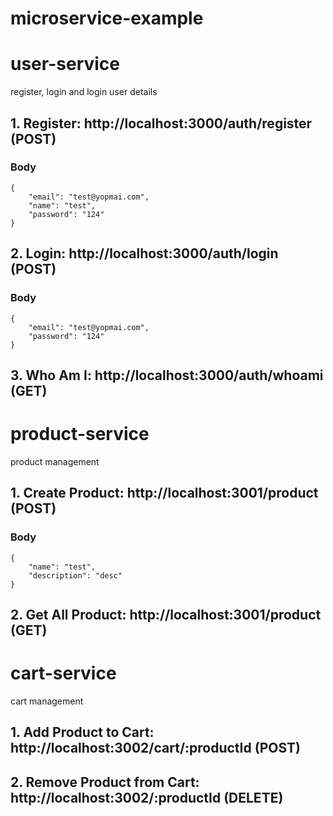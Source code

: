 # microservice-example

# user-service
register, login and login user details

## 1. Register:  http://localhost:3000/auth/register (POST)
### Body
```
{
    "email": "test@yopmai.com",
    "name": "test",
    "password": "124"
}
```

## 2. Login:  http://localhost:3000/auth/login (POST)
### Body
```
{
    "email": "test@yopmai.com",
    "password": "124"
}
```

## 3. Who Am I:  http://localhost:3000/auth/whoami (GET)



# product-service
product management

## 1. Create Product:  http://localhost:3001/product (POST)
### Body
```
{
    "name": "test",
    "description": "desc"
}
```

## 2. Get All Product:  http://localhost:3001/product (GET)


# cart-service
cart management

## 1. Add Product to Cart:  http://localhost:3002/cart/:productId (POST)


## 2. Remove Product from Cart:  http://localhost:3002/:productId (DELETE)